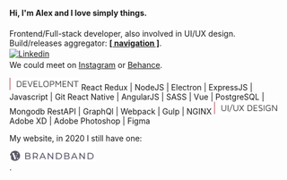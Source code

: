 **Hi, I'm Alex and I love simply things.**  
<sup>&nbsp;</sup>  
Frontend/Full-stack developer, also involved in UI/UX design.  
Build/releases aggregator: [**[ navigation ]**](https://github.com/hadabr/navigation).  
<sup> </sup>
[![Linkedin](https://img.shields.io/badge/⋮-Linkedin-informational?style=flat&logo=Linkedin&logoColor=white&color=c2888c)][Linkedin]  
<sup> </sup>
We could meet on [Instagram] or [Behance].   

<img src = "https://raw.githubusercontent.com/hadabr/hadabr/master/assets/DEVELOPMENT.png"/>  
React Redux | 
NodeJS | 
Electron | 
ExpressJS | 
Javascript | 
Git   
React Native | 
AngularJS | 
SASS | 
Vue | 
PostgreSQL | 
Mongodb   
RestAPI | 
GraphQl | 
Webpack | 
Gulp | 
NGINX  
<sup> </sup>
<img src = "https://raw.githubusercontent.com/hadabr/hadabr/master/assets/ui-design.png"/>
Adobe XD | 
Adobe Photoshop | 
Figma  
&nbsp;    

My website, in 2020 I still have one:   
[![brandband](https://raw.githubusercontent.com/hadabr/hadabr/master/assets/brandband-1.png "brandband")](https://brandband.io/)  
.

   [linkedin]: <https://www.linkedin.com/in/alex-dovghii/>
   [instagram]: <https://www.instagram.com/pockethabr>
   [behance]: <https://www.behance.net/alexdovghi6c9c>
   [**navigation**]: <https://github.com/hadabr/navigation>
   [linkedin-logo]: https://raw.githubusercontent.com/MartinHeinz/MartinHeinz/master/linkedin-3-16.png 
